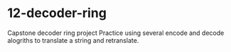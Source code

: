 # 12-decoder-ring
Capstone decoder ring project
Practice using several encode and decode alogriths to translate a string and retranslate.

